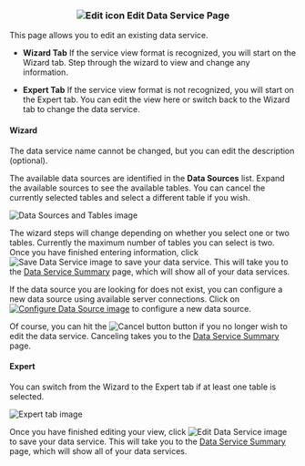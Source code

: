 ### <p style="text-align: center">![Edit icon](images/EditIcon.png "Edit Data Service") Edit Data Service Page</p>

This page allows you to edit an existing data service.

* **Wizard Tab**
If the service view format is recognized, you will start on the Wizard tab.  Step through the wizard to view and change any information. 

* **Expert Tab**
If the service view format is not recognized, you will start on the Expert tab.  You can edit the view here or switch back to the Wizard tab to change the data service.

#### Wizard
The data service name cannot be changed, but you can edit the description (optional).

The available data sources are identified in the **Data Sources** list.  Expand the available sources to see the available tables.  You can cancel the currently selected tables and select a different table if you wish.

![Data Sources and Tables image](images/DataSourcesAndTablesLists.png "Data Sources and Tables")

The wizard steps will change depending on whether you select one or two tables.  Currently the maximum number of tables you can select is two.  Once you have finished entering information, click ![Save Data Service image](images/FinishButton.png "Finish") to save your data service. This will take you to the [Data Service Summary](dataservices-summary-help.html) page, which will show all of your data services.

If the data source you are looking for does not exist, you can configure a new data source using available server connections.  Click on [![Configure Data Source image](images/ConfigureDataSource.png "Configure Data Source")](svcsource-new-help.html) to configure a new data source.

Of course, you can hit the ![Cancel button](images/CancelButton.png "Cancel Edit Data Service") button if you no longer wish to edit the data service. Canceling takes you to the [Data Service Summary](dataservices-summary-help.html) page.

#### Expert
You can switch from the Wizard to the Expert tab if at least one table is selected.

![Expert tab image](images/ExpertTab.png "Expert")

Once you have finished editing your view, click ![Edit Data Service image](images/FinishButton.png "Finish") to save your data service. This will take you to the [Data Service Summary](dataservices-summary-help.html) page, which will show all of your data services.

